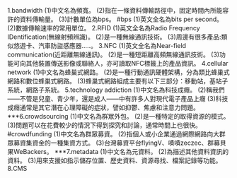 1.bandwidth
(1)中文名為頻寬。
(2)指在一條資料傳輸路徑中，固定時間內所能容許的資料傳輸量。
(3)計數單位為bps。
#bps
(1)英文全名為bits per second。
(2)數據傳輸速率的常用單位。
2.RFID
(1)英文全名為Radio Frequency IDentification(無線射頻辨識)。 
(2)是一種無線通訊技術。
(3)周邊有很多產品:類似悠遊卡、汽車防盜感應器.....。
3.NFC
(1)英文全名為Near-field communication(近距離無線通訊)。
(2)是一種短距離高頻無線通訊技術。
(3)功能可向其他裝置傳送影像或聯絡人，亦可讀取NFC標籤上的產品資訊。
4.cellular network
(1)中文名為蜂巢式網路。
(2)是一種行動通訊硬體架構，分為類比蜂巢式網路和數位蜂巢式網路。
(3)蜂巢式網路組成主要有以下三部分：移動站，基站子系統，網路子系統。
5.technology addiction
(1)中文名為科技成癮。
(2)稱我們——不管是兒童、青少年，還是成人——中有許多人對現代電子產品上癮
(3)科技成癮通常是其它潛在心理障礙的症狀，譬如抑鬱、焦慮和注意力問題。
***6.crowdsourcing 
(1)中文名為群眾外包。
(2)是一種特定的取得資源的模式。
(3)問題可以在花費較少的情況下得到探究和討論，通常時間上也很快。
#crowdfunding 
(1)中文名為群眾募資。
(2)指個人或小企業通過網際網路向大群眾募資集資金的一種集資方式。
(3)台灣募資平台flyingV、嘖嘖zeczec、群募貝果WeBackers。
***7.metadata
(1)中文名為元資料。
(2)為描述其他資料資訊的資料。
(3)用來支援如指示儲存位置、歷史資料、資源尋找、檔案記錄等功能。
8.CMS 
